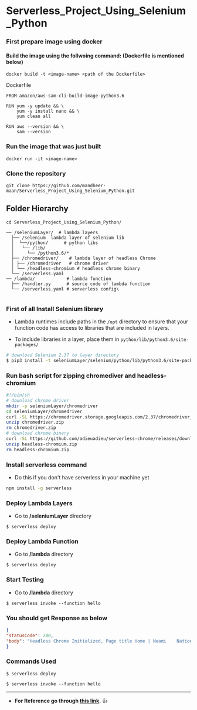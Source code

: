 # Serverless_Project_Using_Selenium_Python

###  First prepare image using docker
####  Build the image using the follwoing command: (Dockerfile is mentioned below)
```
docker build -t <image-name> <path of the Dockerfile>
```

Dockerfile
```
FROM amazon/aws-sam-cli-build-image-python3.6

RUN yum -y update && \
    yum -y install nano && \
    yum clean all

RUN aws --version && \
    sam --version
```   

###  Run the image that was just built
```
docker run -it <image-name>
```
### Clone the repository

``` 
git clone https://github.com/mandheer-maan/Serverless_Project_Using_Selenium_Python.git
```


## Folder Hierarchy

```
cd Serverless_Project_Using_Selenium_Python/
```

```
── /seleniumLayer/  # lambda layers
  ├── /selenium  lambda layer of selenium lib
  │  └──/python/      # python libs
  │   └── /lib/    
  │     └── /python3.6/*    
  ├── /chromedriver/    # lambda layer of headless Chrome 
  │ ├── /chromedriver   # chrome driver
  │ └── /headless-chromium # headless chrome binary
  └── /serverless.yaml     
── /lambda/            # lambda function
  ├── /handler.py      # source code of lambda function 
  └── /serverless.yaml # serverless config\
  
  ```
  
### First of all Install Selenium library
 - Lambda runtimes include paths in the ```/opt``` directory to ensure that your function code has access to libraries that are included in layers.

 - To include libraries in a layer, place them in ```python/lib/python3.6/site-packages/```

``` bash
# download Selenium 2.37 to layer directory
$ pip3 install -t seleniumLayer/selenium/python/lib/python3.6/site-packages selenium==2.37
```

### Run bash script for zipping chromediver and headless-chromium

``` bash
#!/bin/sh
# download chrome driver
mkdir -p seleniumLayer/chromedriver
cd seleniumLayer/chromedriver
curl -SL https://chromedriver.storage.googleapis.com/2.37/chromedriver_linux64.zip > chromedriver.zip
unzip chromedriver.zip
rm chromedriver.zip
# download chrome binary
curl -SL https://github.com/adieuadieu/serverless-chrome/releases/download/v1.0.0-41/stable-headless-chromium-amazonlinux-2017-03.zip > headless-chromium.zip
unzip headless-chromium.zip
rm headless-chromium.zip

```


### Install serverless command
  - Do this if you don't have serverless in your machine yet

``` bash
npm install -g serverless
```

### Deploy Lambda Layers
   - Go to **/seleniumLayer** directory

```  
$ serverless deploy 
```

### Deploy Lambda Function
   - Go to **/lambda** directory

```  
$ serverless deploy 
```

### Start Testing
   - Go to **/lambda** directory  

```
$ serverless invoke --function hello
```

### You should get Response as below

``` json
{
"statusCode": 200,
"body": "Headless Chrome Initialized, Page title Home | Neami    National"
}
```
### Commands Used

```
$ serverless deploy  

$ serverless invoke --function hello
```
---  
  
- **For Reference go through [this link](https://github.com/yai333/Selenium-UI-testing-with-AWS-Lambda-Layers).** :thumbsup:
